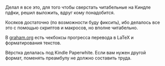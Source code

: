 Делал я все это, для того чтобы сверстать читабельные на Киндле пдфки, решил выложить, вдруг кому понадобится. 

Косяков достаточно (по возможности буду фиксить), ибо делалось все это с помощью скриптов и макросов, но вполне читабельно.

В [graham.org](./graham.org) есть чекбоксы прогресса перевода в LaTeX и форматирования текстов.

Вёрстка делалась под Kindle Paperwhite. Eсли вам нужен другой формат, поменять преамбулу не должно составить труда.

